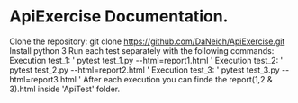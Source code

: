 # ApiExercise Documentation.
Clone the repository: git clone https://github.com/DaNeich/ApiExercise.git
Install python 3
Run each test separately with the following commands:
    Execution test_1: ' pytest test_1.py --html=report1.html '
    Execution test_2: ' pytest test_2.py --html=report2.html '
    Execution test_3: ' pytest test_3.py --html=report3.html '
After each execution you can finde the report(1,2 & 3).html inside 'ApiTest' folder.

